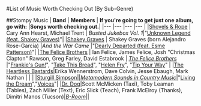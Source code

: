 #List of Music Worth Checking Out (By Sub-Genre)

##Stompy Music
| **Band**  	|  **Members** 	|   **If you're going to get just one album, go with:**  |**Songs worth checking out.**|
|--- |--- |--- |--- |
|[Shovels & Rope](https://en.wikipedia.org/wiki/Shovels_%26_Rope) 	| Cary Ann Hearst, Michael Trent   	| *Busted Jukebox Vol. 1*|"[Unknown Legend (feat. Shakey Graves)](https://www.youtube.com/watch?v=CEkuxNDsHs8)"|
|[Shakey Graves](https://en.wikipedia.org/wiki/Shakey_Graves) 	| Shakey Graves (born Alejandro Rose-Garcia)	|*And the War Came* |"[Dearly Departed (feat. Esme Patterson)](https://www.youtube.com/watch?v=F3jk3pflofk)"|
|[The Felice Brothers](https://en.wikipedia.org/wiki/The_Felice_Brothers) 	| Ian Felice, James Felice, Josh "Christmas Clapton" Rawson, Greg Farley, David Estabrook  	|  *[The Felice Brothers](https://en.wikipedia.org/wiki/The_Felice_Brothers_%28album%29)* |"[Frankie's Gun!](https://www.youtube.com/watch?v=rH9x4S3-wVY)", "[Take This Bread](https://www.youtube.com/watch?v=GnziEII1nnw)", "[Helen Fry](https://www.youtube.com/watch?v=1rcugwPj6ec)", "[Tip Your Way](https://www.youtube.com/watch?v=wJPB27Q0mJY)" |
|[The Heartless Bastards](https://en.wikipedia.org/wiki/Heartless_Bastards)|Erika Wennerstrom, Dave Colvin, Jesse Ebaugh, Mark Nathan | | |
|[Sturgill Simpson](https://en.wikipedia.org/wiki/Sturgill_Simpson)||*[Metamodern Sounds in Country Music](https://en.wikipedia.org/wiki/Metamodern_Sounds_in_Country_Music)*|"[Living the Dream](https://www.youtube.com/watch?v=dvC-8gL4h_Y)","[Voices](https://www.youtube.com/watch?v=gOCFWd8qusw)"|
|[Dr. Dog](https://en.wikipedia.org/wiki/Dr._Dog)|Scott McMicken (Taxi), Toby Leaman (Tables), Zach Miller (Text), Eric Slick (Teach), Frank McElroy (Thanks), Dimitri Manos (Tucson)|*[B-Room](https://en.wikipedia.org/wiki/B-Room)*||

